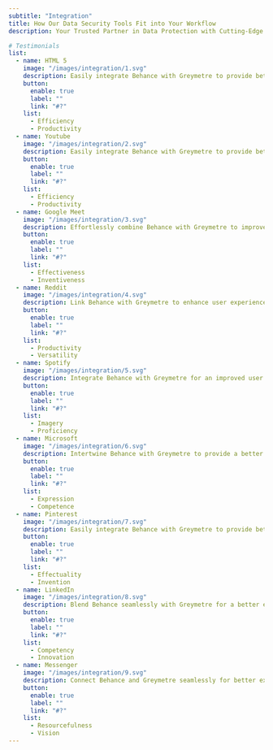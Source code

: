 ```yaml
---
subtitle: "Integration"
title: How Our Data Security Tools Fit into Your Workflow
description: Your Trusted Partner in Data Protection with Cutting-Edge Solutions for <br> Comprehensive Data Security.

# Testimonials
list:
  - name: HTML 5
    image: "/images/integration/1.svg"
    description: Easily integrate Behance with Greymetre to provide better experience.
    button:
      enable: true
      label: ""
      link: "#?"
    list:
      - Efficiency
      - Productivity
  - name: Youtube
    image: "/images/integration/2.svg"
    description: Easily integrate Behance with Greymetre to provide better experience.
    button:
      enable: true
      label: ""
      link: "#?"
    list:
      - Efficiency
      - Productivity
  - name: Google Meet
    image: "/images/integration/3.svg"
    description: Effortlessly combine Behance with Greymetre to improve user experience.
    button:
      enable: true
      label: ""
      link: "#?"
    list:
      - Effectiveness
      - Inventiveness
  - name: Reddit
    image: "/images/integration/4.svg"
    description: Link Behance with Greymetre to enhance user experience effortlessly.
    button:
      enable: true
      label: ""
      link: "#?"
    list:
      - Productivity
      - Versatility
  - name: Spotify
    image: "/images/integration/5.svg"
    description: Integrate Behance with Greymetre for an improved user experience.
    button:
      enable: true
      label: ""
      link: "#?"
    list:
      - Imagery
      - Proficiency
  - name: Microsoft
    image: "/images/integration/6.svg"
    description: Intertwine Behance with Greymetre to provide a better experience.
    button:
      enable: true
      label: ""
      link: "#?"
    list:
      - Expression
      - Competence
  - name: Pinterest
    image: "/images/integration/7.svg"
    description: Easily integrate Behance with Greymetre to provide better experience.
    button:
      enable: true
      label: ""
      link: "#?"
    list:
      - Effectuality
      - Invention
  - name: LinkedIn
    image: "/images/integration/8.svg"
    description: Blend Behance seamlessly with Greymetre for a better experience.
    button:
      enable: true
      label: ""
      link: "#?"
    list:
      - Competency
      - Innovation
  - name: Messenger
    image: "/images/integration/9.svg"
    description: Connect Behance and Greymetre seamlessly for better experience.
    button:
      enable: true
      label: ""
      link: "#?"
    list:
      - Resourcefulness
      - Vision
---
```

